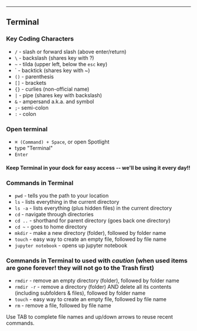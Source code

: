 <hr>

## Terminal

### Key Coding Characters

- `/` - slash or forward slash (above enter/return)
- `\` - backslash (shares key with ?)
- `~` - tilda (upper left, below the `esc` key)
-  `     - backtick (shares key with ~)
- `()` - parenthesis
- `[]` - brackets
- `{}` - curlies (non-official name)
- `|` - pipe (shares key with backslash)
- `&` - ampersand a.k.a. and symbol
- `;`- semi-colon
- `:` - colon

### Open terminal
- `⌘ (Command) + Space`, or open Spotlight
- type "Terminal"
- `Enter`

#### Keep Terminal in your dock for easy access -- we'll be using it every day!!

### Commands in Terminal

- `pwd` - tells you the path to your location
- `ls` - lists everything in the current directory
- `ls -a` - lists everything (plus hidden files) in the current directory
- `cd` - navigate through directories
- `cd ..` - shorthand for parent directory (goes back one directory)
- `cd ~`  - goes to home directory
- `mkdir` - make a new directory (folder), followed by folder name
- `touch` - easy way to create an empty file, followed by file name
- `jupyter notebook` - opens up jupyter notebook



### Commands in Terminal to used with _caution_ (when used items are gone forever! they will not go to the Trash first)
- `rmdir` - remove an empty directory (folder), followed by folder name
- `rmdir -r` - remove a directory (folder) AND delete all its contents (including subfolders & files), followed by folder name
- `touch` - easy way to create an empty file, followed by file name
- `rm` - remove a file, followed by file name

Use TAB to complete file names and up/down arrows to reuse recent commands.